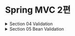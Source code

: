# Spring MVC 2편

<details>
<summary>Section 04 Validation </summary>
<div markdown="1">

## 검증 요구사항 도착
- 상품 관리 시스템에 새로운 요구사항이 추가되었다.
  - 타입 검증
    - 가격, 수량에 문자가 들어가면 검증 오류 처리
  - 필드 검증
    - 상품명: 필수, 공백 X
    - 가격 1000원 이상, 1백만원 이하
    - 수량 최대 9999
  - 특정 필드의 범위를 넘어서는 검증
    - 가격 * 수량의 합은 10000원 이상
- 지금까지 만든 웹 애플리케이션은 폼 입력시 숫자를 문자로 작성하거나 해서 검증 오류가 발생하면 오류 화면으로 바로 이동한다.
- 이렇게 되면 사용자는 처음부터 해당 폼으로 이동해서 다시 입력을 해야 한다
- 유저 경험이 좋지 않다. 웹 서비스는 의례 폼 입력시 오류가 발생하면 고객이 입력한 데이터를 유지한 상태로 어떤 오류가 발생했는지 친절하게 알려주어야 한다.
- 컨트롤러의 중요한 역할 중 하나는 HTTP 요청이 정상인지 검증하는 것이다!
- 그리고 정상 로직보다 이런 검증 로직을 잘 개발하는 것이 더 어려울 수 있다.

### 참고: 클라이언트 검증, 서버 검증
- 클라이언트 검증은 조작할 수 있음으로 보안에 취약하다.
- 서버만으로 검증하면, 즉각적인 고객 사용성이 부족해진다.
- 둘을 적절히 섞어서 사용하되, 최종적으로 서버 검증은 필수
- API 방식을 사용하면 API 스펙을 잘 정의해서 검증 오류를 API 응답 결과에 잘 남겨주어야 함

## V1 검증 직접 처리
- 고객이 상품 등록 폼에서 상품명을 입력하지 않거나 가격, 수량 등이 너무 작거나 커서 검증 범위를 넘어서면 서버 검증 로직이 실패해야 한다.
- v1에서는 컨트롤러에서의 분기를 통해 직접적으로 검증을 처리한다. 

#### ValidationControllerV1 - addItem()

```java
    @PostMapping("/add")
    public String addItem(@ModelAttribute Item item, RedirectAttributes redirectAttributes, Model model) {

        //검증 오류 결과를 보관
        Map<String, String> errors = new HashMap<>();

        //검증 로직
        if (!StringUtils.hasText(item.getItemName())) {
            errors.put("itemName", "상품 이름은 필수입니다.");
        }
        if (item.getPrice() == null || item.getPrice() < 1000 || item.getPrice() > 1000000) {
            errors.put("price", "가격은 1,000 ~ 1,000,000 까지 허용합니다.");
        }
        if (item.getQuantity() == null || item.getQuantity() >= 9999) {
            errors.put("quantity", "수량은 최대 9,999 까지 허용합니다.");
        }
        //특정 필드가 아닌 복합 룰 검증
        if (item.getPrice() != null && item.getQuantity() != null) {
            int resultPrice = item.getPrice() * item.getQuantity();
            if (resultPrice < 10000) {
                errors.put("globalError", "가격 * 수량의 합은 10,000원 이상이어야 합니다. 현재 값 = " + resultPrice);
            }
        }
        //검증에 실패하면 다시 입력 폼으로
        if (!errors.isEmpty()) {
            log.info("errors = {} ", errors);
            model.addAttribute("errors", errors);
            return "validation/v1/addForm"; //이렇게 넘어가도 유저가 입력한 값이 남아있다. 왜? th:object item에 들어있으니까
        }

        //성공 로직
        Item savedItem = itemRepository.save(item);
        redirectAttributes.addAttribute("itemId", savedItem.getId());
        redirectAttributes.addAttribute("status", true);
        return "redirect:/validation/v1/items/{itemId}";
    }
```
- 해당 코드를 보면 검증시 오류가 발생할 경우 Map에 오류 정보를 담아두는 것을 확인할 수 있다.
- 이때 어떤 필드에서 오류가 발생했는지 구분하기 위해 오류가 발생한 필드명을 key로 이용한다
- 이후 뷰에서 이 데이터를 사용해서 고객에게 친절한 오류메시지를 출력하는 것이다.

#### 검증에 실패하면 다시 입력 폼으로
```java
if (!errors.isEmpty()) {
 model.addAttribute("errors", errors);
 return "validation/v1/addForm";
}
```
- 만약 검증에서 오류 메시지가 하나라도 있으면 오류 메시지를 출력하기 위해 model에 errors를 담고 입력 폼이 있는 뷰 템플릿으로 보낸다.
- 이렇게 해도 유저가 입력한 데이터는 남아있다. 왜!? th:object Item에 담겨있으니까!

### 타임리프 오류 처리 
```html
<!DOCTYPE HTML>
<html xmlns:th="http://www.thymeleaf.org">
<head>
    <meta charset="utf-8">
    <link th:href="@{/css/bootstrap.min.css}"
          href="../css/bootstrap.min.css" rel="stylesheet">
    <style>
 .container {
 max-width: 560px;
 }
 .field-error {
 border-color: #dc3545;
 color: #dc3545;
 }
 </style>
</head>
<body>
<div class="container">
    <div class="py-5 text-center">
        <h2 th:text="#{page.addItem}">상품 등록</h2>
    </div>
    <form action="item.html" th:action th:object="${item}" method="post">
        <div th:if="${errors?.containsKey('globalError')}">
            <p class="field-error" th:text="${errors['globalError']}">전체 오류
                메시지</p>
        </div>
        <div>
            <label for="itemName" th:text="#{label.item.itemName}">상품명</
            label>
            <input type="text" id="itemName" th:field="*{itemName}"
                   th:class="${errors?.containsKey('itemName')} ? 'form-control 
field-error' : 'form-control'"
                   class="form-control" placeholder="이름을 입력하세요">
            <div class="field-error" th:if="${errors?.containsKey('itemName')}"
                 th:text="${errors['itemName']}">
                상품명 오류
            </div>
        </div>
        <div>
            <label for="price" th:text="#{label.item.price}">가격</label>
            <input type="text" id="price" th:field="*{price}"
                   th:class="${errors?.containsKey('price')} ? 'form-control 
field-error' : 'form-control'"
                   class="form-control" placeholder="가격을 입력하세요">
            <div class="field-error" th:if="${errors?.containsKey('price')}"
                 th:text="${errors['price']}">
                가격 오류
            </div>
        </div>
        <div>
            <label for="quantity" th:text="#{label.item.quantity}">수량</label>
            <input type="text" id="quantity" th:field="*{quantity}"
                   th:class="${errors?.containsKey('quantity')} ? 'form-control 
field-error' : 'form-control'"
                   class="form-control" placeholder="수량을 입력하세요">
            <div class="field-error" th:if="${errors?.containsKey('quantity')}"
                 th:text="${errors['quantity']}">
                수량 오류
            </div>
        </div>
        <hr class="my-4">
        <div class="row">
            <div class="col">
                <button class="w-100 btn btn-primary btn-lg" type="submit"
                        th:text="#{button.save}">저장</button>
            </div>
            <div class="col">
                <button class="w-100 btn btn-secondary btn-lg"
                        onclick="location.href='items.html'"
                        th:onclick="|location.href='@{/validation/v1/items}'|"
                        type="button" th:text="#{button.cancel}">취소</button>
            </div>
        </div>
    </form>
</div> <!-- /container -->
</body>
</html>
```
- th:if를 사용하여 조건에 만족할 경우에만 HTML 태그를 보여주는 것을 확인할 수 있다

### 정리
- 만약 검증 오류가 발생하면 입력 폼을 다시 보여준다.
- 검증 오류들을 고객에게 친절하게 안내해서 다시 입력할 수 있게 한다.
- 검증 오류가 발생해도 고객이 입력한 데이터가 유지된다.

### 문제점
- 뷰 템플릿에서 중복 처리가 많다 (뭔가 비슷한 코드의 향연)
- 타입 오류 처리가 안된다.
  - Item의 price, quantity 같은 숫자 필드는 타입이 Integer 임으로 문자 타입으로 설정하는 것이 불가능하다.
  - 숫자 타입에 문자가 들어오면 오류가 발생한다.
  - 그런데 이러한 오류는 스프링 MVC에서 컨트롤러에 진입하기도 전에 예외가 발생하기 때문에 컨트롤러가 호출되지도 않고 400을 띄우게 된다.
- 결국 고객이 입력한 값도 어딘가에 별도로 관리가 되어야 한다.

## V2 Binding Result 
- 지금부터는 스프링이 제공하는 검증 오류 처리 방법을 알아보자
- 핵심은 BindingResult

#### ValidationControllerV2 - addItemV1
```java

    @PostMapping("/add")
    public String addItemV1(@ModelAttribute Item item, BindingResult bindingResult, RedirectAttributes redirectAttributes, Model model) {


        //검증 로직
        if (!StringUtils.hasText(item.getItemName())) {
//            errors.put("itemName", "상품 이름은 필수입니다.");
            bindingResult.addError(new FieldError("item", "itemName", "상품 이름은 필수 입니다"));
        }
        if (item.getPrice() == null || item.getPrice() < 1000 || item.getPrice() > 1000000) {
//            errors.put("price", "가격은 1,000 ~ 1,000,000 까지 허용합니다.");
            bindingResult.addError(new FieldError("item", "price", "가격은 1,000 ~ 1,000,000 까지 허용합니다."));
        }
        if (item.getQuantity() == null || item.getQuantity() >= 9999) {
//            errors.put("quantity", "수량은 최대 9,999 까지 허용합니다.");
            bindingResult.addError(new FieldError("item", "quantity", "수량은 최대 9,999 까지 허용합니다."));
        }
        //특정 필드가 아닌 복합 룰 검증
        if (item.getPrice() != null && item.getQuantity() != null) {
            int resultPrice = item.getPrice() * item.getQuantity();
            if (resultPrice < 10000) {
//                errors.put("globalError", "가격 * 수량의 합은 10,000원 이상이어야 합니다. 현재 값 = " + resultPrice);
                bindingResult.addError(new ObjectError("item", "가격 * 수량의 합은 10,000원 이상이어야 합니다. 현재 값 = " + resultPrice));
            }
        }
        //검증에 실패하면 다시 입력 폼으로
        if (bindingResult.hasErrors()) {
            log.info("errors={}", bindingResult);
            return "validation/v2/addForm";
        }

        //성공 로직
        Item savedItem = itemRepository.save(item);
        redirectAttributes.addAttribute("itemId", savedItem.getId());
        redirectAttributes.addAttribute("status", true);
        return "redirect:/validation/v2/items/{itemId}";
    }

```
- 이전 Map에서 하던 역할을 BindingResult가 하는 것이다.
- 필드에 오류가 있으면 FieldError 객체를 생성해서 bindingResult에 담아두면 된다.
- 이렇게 bindingResult를 채워서 뷰에 넘겨주면 타임리프는 또 최적화된 문법으로 이를 조회하고 조건 렌더링 할 수 있다.

```html
<form action="item.html" th:action th:object="${item}" method="post">
  <div th:if="${#fields.hasGlobalErrors()}">
    <p class="field-error" th:each="err : ${#fields.globalErrors()}"
       th:text="${err}">글로벌 오류 메시지</p>
  </div>
  <div>
    <label for="itemName" th:text="#{label.item.itemName}">상품명</label>
    <input type="text" id="itemName" th:field="*{itemName}"
           th:errorclass="field-error" class="form-control"
           placeholder="이름을 입력하세요">
    <div class="field-error" th:errors="*{itemName}">
      상품명 오류
    </div>
  </div>
  <div>
    <label for="price" th:text="#{label.item.price}">가격</label>
    <input type="text" id="price" th:field="*{price}"
           th:errorclass="field-error" class="form-control"
           placeholder="가격을 입력하세요">
    <div class="field-error" th:errors="*{price}">
      가격 오류
    </div>
  </div>
  <div>
    <label for="quantity" th:text="#{label.item.quantity}">수량</label>
    <input type="text" id="quantity" th:field="*{quantity}"
           th:errorclass="field-error" class="form-control"
           placeholder="수량을 입력하세요">
    <div class="field-error" th:errors="*{quantity}">
      수량 오류
    </div>
  </div>
```
- 타임리프는 스프링의 BindingResult를 활용해서 편리하게 검증 오류를 표현하는 기능을 제공한다.

## BindingResult
- 스프링이 제공하는 검증 오류를 보관하는 객체이다.
- 검증 오류가 발생하면 여기에 보관하면 된다.
- BindingResult가 있으면 @ModelAttribute에 데이터 바인딩 시 오류가 발생해도 컨트롤러가 호출된다! 
- 검증오류를 핸들링하겠다는 의사를 표명하는 것!

## FieldError, ObjectError
- 사용자 입력 오류 메시지가 화면에 남지 않는다.
- 화면에 남도록 수정해보자

```java    
    @PostMapping("/add")
    public String addItemV2(@ModelAttribute Item item, BindingResult bindingResult,
                            RedirectAttributes redirectAttributes) {
        if (!StringUtils.hasText(item.getItemName())) {
            bindingResult.addError(new FieldError("item", "itemName",
                    item.getItemName(), false, null, null, "상품 이름은 필수입니다."));
        }
        if (item.getPrice() == null || item.getPrice() < 1000 || item.getPrice() >
                1000000) {
            bindingResult.addError(new FieldError("item", "price", item.getPrice(),
                    false, null, null, "가격은 1,000 ~ 1,000,000 까지 허용합니다."));
        }
        if (item.getQuantity() == null || item.getQuantity() > 10000) {
            bindingResult.addError(new FieldError("item", "quantity",
                    item.getQuantity(), false, null, null, "수량은 최대 9,999 까지 허용합니다."));
        }
        //특정 필드 예외가 아닌 전체 예외
        if (item.getPrice() != null && item.getQuantity() != null) {
            int resultPrice = item.getPrice() * item.getQuantity();
            if (resultPrice < 10000) {
                bindingResult.addError(new ObjectError("item", null, null, "가격 * 수량의 합은 10,000원 이상이어야 합니다. 현재 값 = " + resultPrice));
            }
        }
        if (bindingResult.hasErrors()) {
            log.info("errors={}", bindingResult);
            return "validation/v2/addForm";
        }
        //성공 로직
        Item savedItem = itemRepository.save(item);
        redirectAttributes.addAttribute("itemId", savedItem.getId());
        redirectAttributes.addAttribute("status", true);
        return "redirect:/validation/v2/items/{itemId}";
    }

```
- FieldError의 생성자를 다르게 바꾸어 rejectedValue의 값을 남기도록 설정했다.
- 사용자의 입력 데이터가 컨트롤러의 @ModelAttribute에 바인딩되는 시점에 오류가 발생하면 모델 객체에 사용자 입력 값을 유지하기 어렵다
- 예를 들어서 가격에 숫자가 아닌 문자가 입력된다면 가격은 Integer 타입임으로 문자를 보관할 수 있는 방법이 없는 것이다.
- 그래서 오류가 발생한 경우 사용자 입력 값을 보관하는 별도의 방법이 필요하다.
- 그리고 이렇게 보관한 사용자 입력 값을 검증 오류 발생시 화면에 다시 출력하는 것이 위의 코드이다.

## 오류 코드와 메시지 처리1
- 오류 메시지를 하드코딩 하지 않고 체계적으로 다루어 보자

#### errors.properties

```properties
required.item.itemName=상품 이름은 필수입니다.
range.item.price=가격은 {0} ~ {1} 까지 허용합니다.
max.item.quantity=수량은 최대 {0} 까지 허용합니다.
totalPriceMin=가격 * 수량의 합은 {0}원 이상이어야 합니다. 현재 값 = {1}
```

#### addItemV3()
```java    
    @PostMapping("/add")
    public String addItemV3(@ModelAttribute Item item, BindingResult bindingResult,
                            RedirectAttributes redirectAttributes) {
        if (!StringUtils.hasText(item.getItemName())) {
            bindingResult.addError(new FieldError("item", "itemName",
                    item.getItemName(), false, new String[]{"required.item.itemName"}, null,
                    null));
        }
        if (item.getPrice() == null || item.getPrice() < 1000 || item.getPrice() >
                1000000) {
            bindingResult.addError(new FieldError("item", "price", item.getPrice(),
                    false, new String[]{"range.item.price"}, new Object[]{1000, 1000000}, null));
        }
        if (item.getQuantity() == null || item.getQuantity() > 10000) {
            bindingResult.addError(new FieldError("item", "quantity",
                    item.getQuantity(), false, new String[]{"max.item.quantity"}, new Object[]
                    {9999}, null));
        }
        //특정 필드 예외가 아닌 전체 예외
        if (item.getPrice() != null && item.getQuantity() != null) {
            int resultPrice = item.getPrice() * item.getQuantity();
            if (resultPrice < 10000) {
                bindingResult.addError(new ObjectError("item", new String[]
                        {"totalPriceMin"}, new Object[]{10000, resultPrice}, null));
            }
        }
        if (bindingResult.hasErrors()) {
            log.info("errors={}", bindingResult);
            return "validation/v2/addForm";
        }
        //성공 로직
        Item savedItem = itemRepository.save(item);
        redirectAttributes.addAttribute("itemId", savedItem.getId());
        redirectAttributes.addAttribute("status", true);
        return "redirect:/validation/v2/items/{itemId}";
    }

```
- codes 인자를 통해 메시지 코드를 지정하고 argument를 전달해 치환할 값이 있으면 치환하도록 했다
- 중앙에서 메시지를 관리하고 코드를 이용하여 오류 메시지의 일관성을 유지하도록 설계한 것이다.

## 오류 코드와 메시지 처리2
- FieldError, ObjectError는 파라미터도 많아서 직접 다루기 너무 번거롭다.
- 좀 더 자동화 할 수 있는 여지가 없을까?
- 컨트롤러에서 BindingResult는 검증해야 할 객체인 target 바로 다음에 온다.
- 따라서 BindingResult는 이미 본인이 검증해야 할 객체인 target을 알고 있는 것이다.
- 미리 알고 있다는 점을 이용해서 코드를 줄여보자!
- BindingResult가 제공하는 rejectValue(), reject()를 사용하면 FieldError, ObjectError를 직접 생성하지 않고 깔끔하게 검증 오류를 다룰 수 있다.

#### ValidationItemControllerV2 - addItemV4() 추가
```java
    @PostMapping("/add")
    public String addItemV4(@ModelAttribute Item item, BindingResult bindingResult, RedirectAttributes redirectAttributes) {
        log.info("objectName={}", bindingResult.getObjectName());
        log.info("target={}", bindingResult.getTarget());
        if (!StringUtils.hasText(item.getItemName())) {
            bindingResult.rejectValue("itemName", "required");
        }
        if (item.getPrice() == null || item.getPrice() < 1000 || item.getPrice() > 1000000) {
            bindingResult.rejectValue("price", "range", new Object[]{1000, 1000000}, null);
        }
        if (item.getQuantity() == null || item.getQuantity() > 10000) {
            bindingResult.rejectValue("quantity", "max", new Object[]{9999}, null);
        }
        //특정 필드 예외가 아닌 전체 예외
        if (item.getPrice() != null && item.getQuantity() != null) {
            int resultPrice = item.getPrice() * item.getQuantity();
            if (resultPrice < 10000) {
                bindingResult.reject("totalPriceMin", new Object[]{10000,
                        resultPrice}, null);
            }
        }
        if (bindingResult.hasErrors()) {
            log.info("errors={}", bindingResult);
            return "validation/v2/addForm";
        }
        //성공 로직
        Item savedItem = itemRepository.save(item);
        redirectAttributes.addAttribute("itemId", savedItem.getId());
        redirectAttributes.addAttribute("status", true);
        return "redirect:/validation/v2/items/{itemId}";
    }
```
- 실행해보니 오류 메시지가 정상 출력된다. 그런데 errors.properties에 있는 코드를 완벽히 직접 입력하지 않았는데 어떻게 출력한 것일까?
- rejectValue의 파라미터로 받는 error코드는 메시지에 등록된 코드가 아니다. (messageResolber를 위한 코드)
- 이는 뒤에서 자세히 알아보자

## 오류 코드와 메시지 처리 3
- 오류 코드를 만들 때 다음과 같이 자세히 만들 수도 있고, 
  - required.item.itemName : 상품 이름은 필수 입니다.
  - range.item.price : 상품의 가격 범위 오류 입니다.
- 또는 다음과 같이 단순하게 만들수도 있다. 
  - required : 필수 값 입니다.
  - range : 범위 오류 입니다.
- 단순하게 만들면 범용성이 좋아서 여러곳에서 사용할 수 있지만, 메시지를 세밀하게 작성하기 어렵다.
- 반대로 너무 자세하게 만들면 범용성이 떨어진다.
- 가장 좋은 방법은 범용성으로 사용하다가 세밀하게 작성해야 하는 경우에는 세밀한 내용이 적용되도록 메시지에 단계를 두는 방법이다.

### 예시
- 예를 들어서 required라는 오류 코드를 사용한다고 가정해보자
- 다음과 같이 required라는 메시지만 있으면 이 메시지를 선택해서 사용하는 것이다.
  - required : 필수 값 입니다.
- 그런데 오류 메시지에 required.item.itemName과 같이 객체명과 필드명을 조합한 세밀한 메시지 코드가 있으면 이 메시지를 높은 우선 순위로 사용하는 것이다.
  - required : 필수 값 입니다.
  - required.item.itemName: 상품 이름은 필수 입니다.
- 물론 이렇게 객체명과 필드명을 조합한 메시지가 있는지 우선 확인하고, 없으면 좀 더 범용적인 메시지를 선택하도록 추가 개발이 필요하다
- 하지만 범용성 있게 잘 개발해두면 메시지의 추가만으로 매우 편리하게 오류 메시지를 관리할 수 있을 것이다.
- 스프링은 MessageCodesResolver라는 것으로 이러한 기능을 지원한다! 


## 오류 코드와 메시지 처리 4
- 우선 테스트 코드로 MessageCodesResolver를 알아보자

```java
package hello.itemservice.validation;
import org.junit.jupiter.api.Test;
import org.springframework.validation.DefaultMessageCodesResolver;
import org.springframework.validation.MessageCodesResolver;
import static org.assertj.core.api.Assertions.assertThat;
public class MessageCodesResolverTest {
  MessageCodesResolver codesResolver = new DefaultMessageCodesResolver();
  @Test
  void messageCodesResolverObject() {
    String[] messageCodes = codesResolver.resolveMessageCodes("required",
            "item");
    assertThat(messageCodes).containsExactly("required.item", "required");
  }
  @Test
  void messageCodesResolverField() {
    String[] messageCodes = codesResolver.resolveMessageCodes("required",
            "item", "itemName", String.class);
    assertThat(messageCodes).containsExactly(
            "required.item.itemName",
            "required.itemName",
            "required.java.lang.String",
            "required"
    );
  }
}
```

### MessageCodesResolver
- 검증 오류 코드로 메시지 코드들을 생성한다.
- MessageCodesResolver는 인터페이스이고 DefaultMessageCodesResolver는 기본 구현체이다.
- DefaultMessageCodesResolver는 기본 메시지 생성 규칙이 있다.
  - 객체 오류
    - code + "." + object name
    - code
    - 예시
      - 오류 코드 : required, object name : item
      - required.item
      - required
  - 필드 오류
    - code + "." + object name + "." + field
    - code + "." + field
    - code + "." + field type
    - code
    - 예시 
      - 오류 코드: typeMismatch, object name "user", field "age", field type: int
      - "typeMismatch.user.age"
      - "typeMismatch.age"
      - "typeMismatch.int"
      - "typeMismatch"

### 동작 방식
- rejectValue(), reject()는 내부에서 MessageCodeResolver를 사용한다.
- 여기에서 메시지 코드들을 생성한다.
- FieldError, ObjectError의 생성자를 보면 오류 코드를 하나가 아니라 여러 오류 코드를 가질 수 있었다.
- MessageCodeResolver를 통해서 생성된 순서대로 오류 코드를 보관하기 위한 것이다.
- 이 부분을 로그를 찍어 확인해보면 코드가 다음과 같이 저장되어 있다
  - codes [range.item.price, range.price, range.java.lang.Integer, range]

#### FieldError rejectValue("itemName", "required")
- 다음 4가지 오류 코드를 자동으로 생성
- required.item.itemName
- required.itemName
- required.java.lang.String
- required
#### ObjectError reject("totalPriceMin")
- 다음 2가지 오류 코드를 자동으로 생성
- totalPriceMin.item
- totalPriceMin

#### 우선순위가 가능한 이유!
- 이렇게 codes를 만들어서 넘기면 우선순위에 맞게 걸리는 값을 꺼내는 것이다.
- 이를 통해서 범용적이면서도 세세한 것이 필요한 부분에는 알맞은 처리를 할 수 있는 메시지 코드 계층화가 이루어진 것이다


## 오류 코드와 메시지 처리 5
- 핵심은 구체적인 것에서 덜 구체적인 것으로!
- MessageCodeResolver는 required.item.itemName 처럼 구체적인 것을 먼저 만들어주고 required 처럼 덜 구체적인 것을 가장 나중에 만든다.
- 이렇게 하면 앞서 말한 것처럼 메시지와 관련된 공통 전략을 편리하게 도입할 수 있다.
- 하지만 왜 이렇게 복잡하게 사용하는가?
- 모든 오류 코드에 대해서 메시지를 각각 다 정의하면 개발자 입장에서 관리하기 너무 힘들다
- 계층화를 시켜 효과적으로 관리하는 것이다.
- 이제 우리 어플리케이션에 이런 오류 코드 전략을 도입해보자
- errors.properties만 수정하면 된다.

## 오류 코드와 메시지 처리
- 검증 오류 코드는 다음과 같이 2가지로 나눌 수 있다.
  - 개발자가 직접 설정한 오류 코드 -> rejectValue를 직접 호출
  - 스프링이 직접 검증 오류에 추가한 경우 (주로 타입 정보가 맞지 않음)
- 지금까지는 컨트롤러가 호출 되고 우리가 검증한 내용에 대해 오류 코드를 생성하고 처리하는 것을 보았다.
- 그런데 binding에 실패해서 스프링이 날려주는 오류 메시지는 어떻게 처리해야 할까?

### 직접 확인해보자
- price 필드에 문자 "A"를 입력해보자
- 로그를 확인해보면 BindingResult에 FieldError가 담겨있고, 다음과 같은 메시지 코드들이 생성되었다.
- codes[typeMismatch.item.price,typeMismatch.price,typeMismatch.java.lang.Integer,typ
  eMismatch]
- 4가지 메시지 코드가 입력되어 있는 것이다.
- 그렇다 스프링은 타입 오류가 발생하면 typeMismatch라는 오류 코드를 사용한다. 
- 이 오류 코드가 MessageCodesResolver를 통하면서 4가지 메시지 코드가 생성된 것이다.

### errors.properties 추가
```properties
#추가
typeMismatch.java.lang.Integer=숫자를 입력해주세요.
typeMismatch=타입 오류입니다.
```
- 이렇게 추가하고 실행하면 오류 메시지를 올바르게 처리하는 것을 확인할 수 있다.
- 메시지 코드 생성 전략은 그냥 만들어진 것이 아니다!
- 조금 뒤에서 Bean Validation을 학습하면 그 진가를 더 확인할 수 있다.

## Validator 분리1
- 목표 : 복잡한 검증 로직을 별도로 분리하자
- 컨트롤러에서 검증 로직이 차지하는 부분은 매우 크다.
- 이런 경우 별도의 클래스로 역할을 분리하는 것이 좋다.
- 그리고 이렇게 분리한 검증 로직을 재사용 할 수도 있다.

#### ItemValidator 생성
```java
package hello.itemservice.web.validation;
import hello.itemservice.domain.item.Item;
import org.springframework.stereotype.Component;
import org.springframework.validation.Errors;
import org.springframework.validation.ValidationUtils;
import org.springframework.validation.Validator;
@Component
public class ItemValidator implements Validator {
  @Override
  public boolean supports(Class<?> clazz) {
    return Item.class.isAssignableFrom(clazz);
  }
  @Override
  public void validate(Object target, Errors errors) {
    Item item = (Item) target;
    ValidationUtils.rejectIfEmptyOrWhitespace(errors, "itemName",
            "required");
    if (item.getPrice() == null || item.getPrice() < 1000 ||
            item.getPrice() > 1000000) {
      errors.rejectValue("price", "range", new Object[]{1000, 1000000},
              null);
    }
    if (item.getQuantity() == null || item.getQuantity() > 10000) {
      errors.rejectValue("quantity", "max", new Object[]{9999}, null);
    }
    //특정 필드 예외가 아닌 전체 예외
    if (item.getPrice() != null && item.getQuantity() != null) {
      int resultPrice = item.getPrice() * item.getQuantity();
      if (resultPrice < 10000) {
        errors.reject("totalPriceMin", new Object[]{10000,
                resultPrice}, null);
      }
    }
  }
}
```
- 스프링은 검증을 체계적으로 제공하기 위해 Validator 인터페이스를 제공한다.
- support() : 해당 검증기를 지원하는 여부 확인
- validate(): 검증 대상 객체와 BindingResult

#### ItemValidator 호출

```java
private final ItemValidator itemValidator;
@PostMapping("/add")
public String addItemV5(@ModelAttribute Item item, BindingResult bindingResult,
        RedirectAttributes redirectAttributes) {
        itemValidator.validate(item, bindingResult);

        if (bindingResult.hasErrors()) {
            log.info("errors={}", bindingResult);
            return "validation/v2/addForm";
        }
        //성공 로직
        Item savedItem = itemRepository.save(item);
        redirectAttributes.addAttribute("itemId", savedItem.getId());
        redirectAttributes.addAttribute("status", true);
        return "redirect:/validation/v2/items/{itemId}";
}
```
- 실행해보면 기존과 완전히 동일하게 동작하는 것을 확인할 수 있다.
- 검증과 관련된 부분이 깔끔하게 분리 되었다. 

## Validator 분리 2
- 스프링이 Validator 인터페이스를 별도로 제공하는 이유는 체계적으로 검증 기능을 도입하기 위해서다.
- 그런데 앞에서는 검증기를 직접 불러서 사용했고, 이렇게 사용해도 문제는 없다.
- 그런데 Validator 인터페이스를 사용해서 검증기를 만들면 스프링의 추가적인 도움을 받을 수 있다.

### WebDataBinder
- WebDataBinder는 스프링의 파라미터 바인딩의 역할을 해주고 검증 기능도 내부에 포함한다.

#### ValidationItemControllerV2 추가
```java
@InitBinder
public void init(WebDataBinder dataBinder) {
        log.info("init binder {}", dataBinder);
        dataBinder.addValidators(itemValidator);
}
```
- 이렇게 WebDataBinder에 검증기를 추가하면 해당 컨트롤러에서는 검증기를 자동으로 적용할 수 있다.
- @InitBinder -> 해당 컨트롤러에만 영향을 준다. 글로벌 설정을 하려면 별도로!

#### addItemV6
```java
@PostMapping("/add")
public String addItemV6(@Validated @ModelAttribute Item item, BindingResult
        bindingResult, RedirectAttributes redirectAttributes) {
        if (bindingResult.hasErrors()) {
            log.info("errors={}", bindingResult);
            return "validation/v2/addForm";
        }
        //성공 로직
        Item savedItem = itemRepository.save(item);
        redirectAttributes.addAttribute("itemId", savedItem.getId());
        redirectAttributes.addAttribute("status", true);
        return "redirect:/validation/v2/items/{itemId}";
}
```
- validator를 직접 호출하는 부분이 사라지고 대신에 검증 대상 앞에 @Validated가 붙었다.

### 동작 방식
- @Validated는 검증기를 실행하라는 애노테이션이다.
- 이 애노테이션이 붙으면 앞서 WebDataBinder에 등록한 검증기를 찾아서 실행한다.
- 그런데 여러 검증기를 등록한다면 그 중에 어떤 검증기가 실행되어야 할 지 구분이 필요하다.
- 이 때 supports()가 사용된다.
- 여기서는 supports(Item.class)가 호출되고, 결과가 true임으로 ItemValidator의 validate()가 호출된다!

</div>
</details>


<details>
<summary>Section 05 Bean Validation </summary>
<div markdown="1">

## Bean Validation - 소개
- 검증 기능을 지금처럼 매번 코드로 작성하는 것은 상당히 번거롭다.
- 특히 특정 필드에 대한 검증 로직은 대부분 빈 값인지 아닌지, 특정 크기를 넘는지 아닌지와 같이 매우 일반적인 로직이다.
- Bean Validation은 검증 로직을 편리하게 적용할 수 있도록 도와준다.

```java
public class Item {
 private Long id;
 @NotBlank
 private String itemName;
 @NotNull
 @Range(min = 1000, max = 1000000)
 private Integer price;
 @NotNull
 @Max(9999)
 private Integer quantity;
 //...
}
```

## Bean Validation - 시작
- Bean Validation 기능을 어떻게 사용하는지 코드로 알아보자
- 먼저 스프링과 통합하지 않고 순수한 Bean Validaiton 사용법 부터 테스트 코드로 알아보자
#### Item에 BeanValidation 애노테이션 적용
```java
package hello.itemservice.domain.item;
import lombok.Data;
import org.hibernate.validator.constraints.Range;
import javax.validation.constraints.Max;
import javax.validation.constraints.NotBlank;
import javax.validation.constraints.NotNull;
@Data
public class Item {
  private Long id;
  @NotBlank
  private String itemName;
  @NotNull
  @Range(min = 1000, max = 1000000)
  private Integer price;
  @NotNull
  @Max(9999)
  private Integer quantity;
  public Item() {
  }
  public Item(String itemName, Integer price, Integer quantity) {
    this.itemName = itemName;
    this.price = price;
    this.quantity = quantity;
  }
}
```

#### 테스트 코드
```java
public class BeanValidationTest {
  @Test
  void beanValidation() {
    ValidatorFactory factory = Validation.buildDefaultValidatorFactory();
    Validator validator = factory.getValidator();
    Item item = new Item();
    item.setItemName(" "); //공백
    item.setPrice(0);
    item.setQuantity(10000);
    Set<ConstraintViolation<Item>> violations = validator.validate(item);
    for (ConstraintViolation<Item> violation : violations) {
      System.out.println("violation=" + violation);
      System.out.println("violation.message=" + violation.getMessage());
    }
  }
}
```
- 검증기를 명시적으로 생성하고 ConstraintViolation 출력 결과를 보면 다양한 정보를 확인할 수 있다.
- 스프링은 여기서 더 나아가서 이미 개발자를 위해 빈 검증기를 통합해두었는데 이제 그 사용법을 알아보자

## Bean Validation - 스프링 적용
- 기존에 등록한 ItemValidator를 제거해두고 BeanValidation을 사용해보자
- 정상 동작하는 것을 확인할  수 있다.
- 스프링 MVC는 어떻게 Bean Validator를 사용하는가?
- 스프링 부트에 spring-boot-starter-validation 라이브러리를 넣으면 자동으로 Bean Validator를 인지하고 스프링에 통합한다
- 스프링 부트는 자동으로 글로벌 Validator로 등록한다.
- 이 Validator는 @NotNull같은 애노테이션을 보고 검증을 수행한다.
- 이렇게 글로벌 Validator가 적용되어 있기 때문에 애노테이션만 적용하면 되는 것이다.
- 검증 오류가 발생하면 FieldError, ObjectError를 생성해서 BindinResult에 담아준다.

## Bean Validator 검증 순서
-  @ModelAttribute 각각의 필드에 타입 변환 시도
  - 성공하면 다음으로
  - 실패하면 typeMismatch 로 FieldError 추가
- Validator 적용
  - 바인딩에 성공한 필드만 Bean Validation이 적용된다.
  - 생각해보면 당연! 
  - 1000~10000사이여야 되는 건 바인딩이 올바르게 된 후에 검증할 수 있다.

## Bean Validation - 에러 코드 핸들링
- Bean Validation이 기본으로 제공하는 오류 메시지를 좀 더 자세히 변경하고 싶으면 어떻게 해야 할끼?
- 어떤 ErrorCode가 resolve되는지 확인하고 errors.properties에 추가하면 된다.
- 예시를 보자
- NotBlank라는 오류 코드를 기반으로 MessageCodeResolver가 만들어낸 메시지 코드들을 살펴보자
  - @NotBlank
  - NotBlank.item.itemName
  - NotBlank.itemName
  - NotBlank.java.lang.String
  - NotBlank
- 여기에 맞게 메시지를 등록하면 메시지가 잘 처리될 것이다.
- 또 메시지처리는 messageSource말고 다른 곳에서 할 수도 있다. 
- BeanValidation이 메시지를 찾는 순서를 알면 어떤 곳에 메시지를 등록하는지 알 수 있다
- BeanValidation이 메시지를 찾는 순서는 다음과 같다
  - 생성된 메시지 코드 순서대로 messageSource에서 메시지 찾기
  - 애노테이션의 message 속성 사용 (@NotBlank(message = "공백! {0}"))
  - 라이브러리가 제공하는 기본 값 사용
- 즉 메시지 코드를 통해 메시지를 찾는 것이 먼저 일어나고 없으면 애노테이션 순서로 감을 기억하자

## Bean Validation - 오브젝트 오류
- Bean Validation에서 특정 필드가 아닌 오브젝트 관련 오류는 어떻게 처리할 수 있을까?
- 잘 사용하지는 않지만 다음과 같이 @ScriptAssert()를 사용할 수 있다.

```java
@Data
@ScriptAssert(lang = "javascript", script = "_this.price * _this.quantity >= 10000")
public class Item {
 //...
}
```
- 실행해보면 오브젝트 오류를 잘 잡아내는 것을 확인할 수 있다.
- 메시지 코드도 다음과 같이 생성된다.
  - ScriptAssert.item
  - ScriptAssert
- 그런데 실제 사용해보면 제약이 많고 제공하는 기능보다 복잡함이 크다.
- 그리고 실무에서는 검증 기능이 해당 객체의 범위를 넘어서는 경우들도 종종 등장하는데 그런 경우 대응이 어렵다.
- 결론은 오브젝트 오류의 경우 @ScriptAssert를 사용하는 것보다 다음과 같이 오브젝트 오류 관련 부분만 직접 자바 코드로 작성하는 것을 권장한다.
```java    
    @PostMapping("/add")
    public String addItem(@Validated @ModelAttribute Item item, BindingResult bindingResult, RedirectAttributes redirectAttributes) {
        //특정 필드 예외가 아닌 전체 예외
        if (item.getPrice() != null && item.getQuantity() != null) {
            int resultPrice = item.getPrice() * item.getQuantity();
            if (resultPrice < 10000) {
                bindingResult.reject("totalPriceMin", new Object[]{10000, resultPrice}, null);
            }
        }
        if (bindingResult.hasErrors()) {
            log.info("errors={}", bindingResult);
            return "validation/v3/addForm";
        }
        //성공 로직
        Item savedItem = itemRepository.save(item);
        redirectAttributes.addAttribute("itemId", savedItem.getId());
        redirectAttributes.addAttribute("status", true);
        return "redirect:/validation/v3/items/{itemId}";
    }
```

## Bean Validation - 수정에 적용
- 상품 수정에도 빈 검증을 적용해보자
- 이전에 했던 것과 동일하게 수정을 진행했다.
- 그런데 이렇게 두면 한계가 드러나는데.. 바로 다음에 확인해보자

## Bean Validation - 한계
- 검증 요구사항이 추가되었다.
- 등록할 때의 검증사항과 수정할 때의 검증사항이 달라졌다.
- 등록할 때에는 수량을 9999까지 허용하지만 수정할 때에는 무한까지 가능하게 해달라는 요구사항이 들어온 것이다.
- 그런데 우리는 모두 Item에 애노테이션을 걸어서 필드 검증을 진행하고 있고 수정요청인지 등록 요청인지 알길이 없다.
- 바로 이러한 점이 Bean Validation의 한계이다. 
- 해결방법이 아예 없는 것은 아니다.
- 스프링 프레임워크의 @Validated에서만 제공되는 group기능을 사용할 수도 있고
- form 객체를 분리할 수도 있다.
- 하나씩 알아보자

## Bean Validation - groups
- 동일한 모델 객체를 등록할 때와 수정할 때 각각 다르게 검증하는 방법을 알아보자

#### Groups 적용
```java
package hello.itemservice.domain.item;
public interface SaveCheck {
}
```
```java
package hello.itemservice.domain.item;
public interface UpdateCheck {
}
```
#### Item - groups 적용

```java
package hello.itemservice.domain.item;
import lombok.Data;
import org.hibernate.validator.constraints.Range;
import javax.validation.constraints.Max;
import javax.validation.constraints.NotBlank;
import javax.validation.constraints.NotNull;
@Data
public class Item {
  @NotNull(groups = UpdateCheck.class) //수정시에만 적용
  private Long id;
  @NotBlank(groups = {SaveCheck.class, UpdateCheck.class})
  private String itemName;
  @NotNull(groups = {SaveCheck.class, UpdateCheck.class})
  @Range(min = 1000, max = 1000000, groups = {SaveCheck.class,
          UpdateCheck.class})
  private Integer price;
  @NotNull(groups = {SaveCheck.class, UpdateCheck.class})
  @Max(value = 9999, groups = SaveCheck.class) //등록시에만 적용
  private Integer quantity;
  public Item() {
  }
  public Item(String itemName, Integer price, Integer quantity) {
    this.itemName = itemName;
    this.price = price;
    this.quantity = quantity;
  }
}
```
#### @Validated에 group 지정
```java
@PostMapping("/add")
public String addItemV2(@Validated(SaveCheck.class) @ModelAttribute Item item, BindingResult bindingResult, RedirectAttributes redirectAttributes){
        //...
}
```

```java
@PostMapping("/{itemId}/edit")
public String editV2(@PathVariable Long itemId, @Validated(UpdateCheck.class)
@ModelAttribute Item item, BindingResult bindingResult) {
 //...
}
```
- groups 기능을 사용해서 등록과 수정시에 각각 다른 검증을 진행할 수 있게 되었다.
- 근데 groups 기능을 사용하니 Item은 물론이고, 전반적으로 복잡도가 올라갔다.
- 사실 groups 기능은 실제 잘 사용되지 않는데, 그 이유는 실무에서는 주로 다음에 등장하는 등록용 객체와 수정용 폼 객체를 분리해서 사용하기 때문이다.


## Form 전송 객체 분리 - 소개
- 실무에서는 groups를 잘 사용하지 않고 폼 객체를 분리하는 방법을 쓴다.
- HTML Form -> ItemSaveForm -> Controller -> Item 생성 -> Repository
- 생각해보면 수정과 등록에 요구되는 데이터의 set은 다르다. 
- 등록시에는 로그인 id, 주민번호 등등을 받을 수 있지만
- 수정 시에는 고칠 수 없는 값들도 있기 때문이다.
- 따라서 form 객체를 별도로 분리하는 것이 더 좋다.

## Form 전송 객체 분리 - 개발

#### 폼 객체 바인딩
```java
@PostMapping("/add")
public String addItem(@Validated @ModelAttribute("item") ItemSaveForm form,
BindingResult bindingResult, RedirectAttributes redirectAttributes) {
 //...
}
```
- Item 대신에 ItemSaveForm을 전달 받는다.
- 그리고 @Validated로 검증도 수행하고 BindingResult로 검증 결과도 받는다.
- @ModelAttribute("item")으로 item 모델의 이름을 정의한 것을 주의하자
  - 이름을 지정하지 않는다면 모델의 이름은 규칙에 의해서 itemSaveForm이 될 것이다.
  - 현재 타임리프에서 모델을 item으로 접근하고 있기에 이런 부분을 생각해야 한다.

#### 폼 객체를 Item으로 변환
```java
//성공 로직
Item item = new Item();
item.setItemName(form.getItemName());
item.setPrice(form.getPrice());
item.setQuantity(form.getQuantity());
Item savedItem = itemRepository.save(item);
```
- 폼 객체의 데이터를 기반으로 Item 객체를 생성한다. 
- 이렇게 폼 객체 처럼 중간에 다른 객체가 추가되면 변환하는 과정이 추가된다.

## Bean Validation - HTTP 메시지 컨버터
- @Valid, @Validated는 HttpMessageConverter(@RequestBody)에도 적용할 수 있다.
- 다만 HttpMessageConverter는 바인딩에 실패하면 예외없이 컨트롤러를 호출할 수 없다.
- 이전에 @ModelAttribute는 바인딩에 실패해도 bindingResult에 값을 넘기고 컨트톨러를 호출 한 후 해결할 수 있었다.
- 이런 차이점이 있는 이유는 @ModelAttribute는 필드 단위로 세세한 주입이 이루어지는 반면 HttpMessageConverter단계에서는 객체로 변경하지 못하면 이후 단계 자체가 진행되지 않고 예외가 발생하기 때문이다.


</div>
</details>